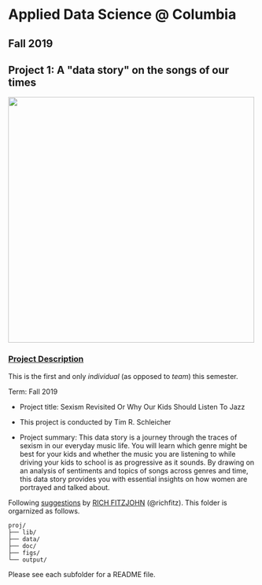 # Applied Data Science @ Columbia
## Fall 2019
## Project 1: A "data story" on the songs of our times

<img src="figs/title1.jpeg" width="500">

### [Project Description](doc/)
This is the first and only *individual* (as opposed to *team*) this semester. 

Term: Fall 2019
 
+ Project title: Sexism Revisited Or Why Our Kids Should Listen To Jazz
+ This project is conducted by Tim R. Schleicher

+ Project summary: This data story is a journey through the traces of sexism in our everyday music life. You will learn which genre might be best for your kids and whether the music you are listening to while driving your kids to school is as progressive as it sounds. By drawing on an analysis of sentiments and topics of songs across genres and time, this data story provides you with essential insights on how women are portrayed and talked about.

Following [suggestions](http://nicercode.github.io/blog/2013-04-05-projects/) by [RICH FITZJOHN](http://nicercode.github.io/about/#Team) (@richfitz). This folder is orgarnized as follows.

```
proj/
├── lib/
├── data/
├── doc/
├── figs/
└── output/
```

Please see each subfolder for a README file.
